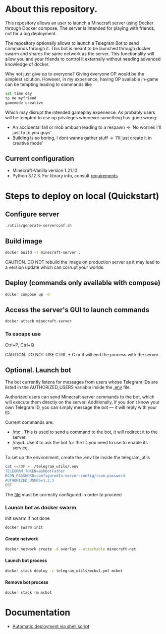 # About this repository.

This repository allows an user to launch a Minecraft server using Docker through Docker compose. The server is intended for playing with friends, not for a big deployment.

The repository optionally allows to launch a Telegram Bot to send commands through it. This bot is meant to be launched through docker swarm and shares the same network as the server. This functionality will allow you and your friends to control it externally without needing advanced knowledge of docker. 

Why not just give op to everyone?
Giving everyone OP would be the simplest solution. However, in my experience, having OP available in-game can be tempting leading to commands like

```bash
set time day
tp me myfriend
gamemode creative
```

Which may disrupt the intended gameplay experience. As probably users will be tempted to use op privileges whenever something has gone wrong:
- An accidental fall or mob ambush leading to a respawn -> 'No worries I'll just tp to you guys'
- Building is so boring, I dont wanna gather stuff -> 'I'll just create it in creative mode'


## Current configuration

- Minecraft-Vanilla version 1.21.10
- Python 3.12.3. For library info, consult [requirements](telegram_utils/requirements.txt)

# Steps to deploy on local (Quickstart)

## Configure server

```bash
./utils/generate-serverconf.sh 
```

## Build image

```bash
docker build -t minecraft-server .
```

CAUTION. DO NOT rebuild the image on production server as it may lead to a version update which can corrupt your worlds.

## Deploy (commands only available with compose)

```bash
docker compose up -d
```

## Access the server's GUI to launch commands

```bash
docker attach minecraft-server
```

### To escape use
Ctrl+P, Ctrl+Q

CAUTION. DO NOT USE CTRL + C or it will end the process with the server.

## Optional. Launch bot

The bot currently listens for messages from users whose Telegram IDs are listed in the AUTHORIZED_USERS variable inside the [.env](telegram_utils/.env) file.

Authorized users can send Minecraft server commands to the bot, which will execute them directly on the server.
Additionally, if you don’t know your own Telegram ID, you can simply message the bot — it will reply with your ID.

Current commands are:
- /mc <minecraft-command>. This is used to send a command to the bot, it will redirect it to the server.
- /myid. Use it to ask the bot for the ID you need to use to enable its service. 

To set up the environment, create the .env file inside the telegram_utils

```bash
cat <<EOF > ./telegram_utils/.env
TELEGRAM_TOKEN=askBotFather
RCON_PASSWORD=configuredIn:server-config/rcon.password
AUTHORIZED_USERS=1,2,3
EOF
```

The [file](telegram_utils/.env) must be correctly configured in order to proceed

### Launch bot as docker swarm

Init swarm if not done

```bash
docker swarm init
```

#### Create network

```bash
docker network create -d overlay --attachable minecraft-net
```

#### Launch bot process

```bash
docker stack deploy -c telegram_utils/mcbot.yml mcbot
```

#### Remove bot process

```bash
docker stack rm mcbot
```

# Documentation

- [Automatic deployment via shell script](./docs/deploy/howToDeploy.md) 

